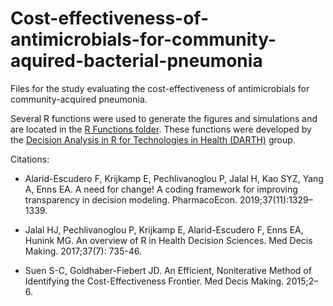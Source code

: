 # Cost-effectiveness-of-antimicrobials-for-community-aquired-bacterial-pneumonia
Files for the study evaluating the cost-effectiveness of antimicrobials for community-acquired pneumonia. 

Several R functions were used to generate the figures and simulations and are located in the [R Functions folder](https://github.com/mbounthavong/Cost-effectiveness-of-antimicrobials-for-community-aquired-bacterial-pneumonia/tree/main/R%20Functions).
These functions were developed by the [Decision Analysis in R for Technologies in Health (DARTH)](https://darthworkgroup.com/) group. 


Citations:

- Alarid-Escudero F, Krijkamp E, Pechlivanoglou P, Jalal H, Kao SYZ, Yang A, Enns EA. A need for change! A coding framework for improving transparency in decision modeling. PharmacoEcon. 2019;37(11):1329–1339.

- Jalal HJ, Pechlivanoglou P, Krijkamp E, Alarid-Escudero F, Enns EA, Hunink MG.  An overview of R in Health Decision Sciences. Med Decis Making. 2017;37(7): 735-46.

- Suen S-C, Goldhaber-Fiebert JD. An Efficient, Noniterative Method of Identifying the Cost-Effectiveness Frontier. Med Decis Making. 2015;2–6. 
